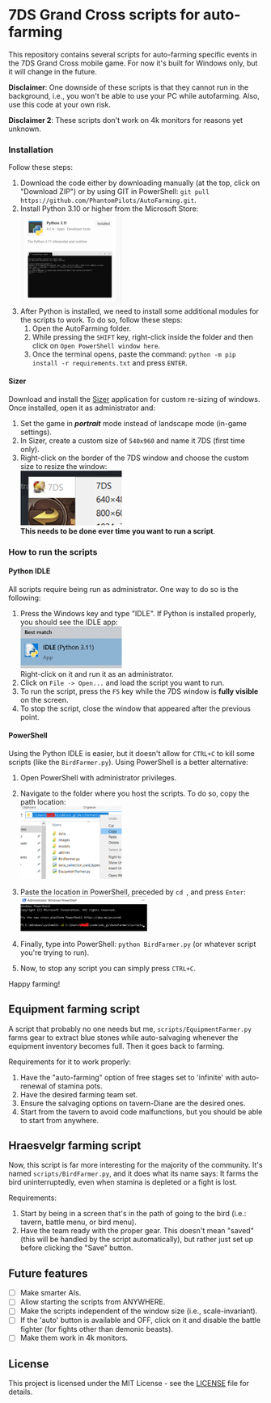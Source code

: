 # 7DS Grand Cross scripts for auto-farming

This repository contains several scripts for auto-farming specific events in the 7DS Grand Cross mobile game.
For now it's built for Windows only, but it will change in the future.

**Disclaimer**: One downside of these scripts is that they cannot run in the background, i.e., you won't be able to use your PC while autofarming.
Also, use this code at your own risk.

**Disclaimer 2**: These scripts don't work on 4k monitors for reasons yet unknown.

### Installation

Follow these steps:

1. Download the code either by downloading manually (at the top, click on "Download ZIP") or by using GIT in PowerShell: `git pull https://github.com/PhantomPilots/AutoFarming.git`.
2. Install Python 3.10 or higher from the Microsoft Store:<br>
<img src="readme_images/python311.png" alt="IDLE app" width="200"/><br>
3. After Python is installed, we need to install some additional modules for the scripts to work. To do so, follow these steps:
   1. Open the AutoFarming folder.
   2. While pressing the `SHIFT` key, right-click inside the folder and then click on `Open PowerShell window here`.
   3. Once the terminal opens, paste the command: `python -m pip install -r requirements.txt` and press `ENTER`.

#### Sizer

Download and install the [Sizer](https://www.brianapps.net/sizer/) application for custom re-sizing of windows. 
Once installed, open it as administrator and:
1. Set the game in ***portrait*** mode instead of landscape mode (in-game settings).
2. In Sizer, create a custom size of `540x960` and name it 7DS (first time only).
3. Right-click on the border of the 7DS window and choose the custom size to resize the window:<br>
<img src="readme_images/sizer.png" alt="Sizer" width="200"/><br>
**This needs to be done ever time you want to run a script**.


### How to run the scripts

#### Python IDLE

All scripts require being run as administrator. One way to do so is the following:
1. Press the Windows key and type "IDLE". If Python is installed properly, you should see the IDLE app: <br>
<img src="readme_images/idle_python.png" alt="IDLE app" width="200"/><br>
Right-click on it and run it as an administrator.
2. Click on `File -> Open...` and load the script you want to run.
3. To run the script, press the `F5` key while the 7DS window is **fully visible** on the screen.
4. To stop the script, close the window that appeared after the previous point.

#### PowerShell

Using the Python IDLE is easier, but it doesn't allow for `CTRL+C` to kill some scripts (like the `BirdFarmer.py`). Using PowerShell is a better alternative:
1. Open PowerShell with administrator privileges.
2. Navigate to the folder where you host the scripts. To do so, copy the path location:<br>
<img src="readme_images/copy_location.png" alt="copy_location" width="200"/><br>

3. Paste the location in PowerShell, preceded by `cd `, and press `Enter`:<br>
<img src="readme_images/location_in_powershell.png" width="250"/><br>

4. Finally, type into PowerShell: `python BirdFarmer.py` (or whatever script you're trying to run).
5. Now, to stop any script you can simply press `CTRL+C`.

Happy farming!

## Equipment farming script

A script that probably no one needs but me, `scripts/EquipmentFarmer.py` farms gear to extract blue stones while auto-salvaging whenever the equipment inventory becomes full. Then it goes back to farming. 

Requirements for it to work properly:
1. Have the "auto-farming" option of free stages set to 'infinite' with auto-renewal of stamina pots.
2. Have the desired farming team set.
3. Ensure the salvaging options on tavern-Diane are the desired ones.
4. Start from the tavern to avoid code malfunctions, but you should be able to start from anywhere.

## Hraesvelgr farming script

Now, this script is far more interesting for the majority of the community. It's named `scripts/BirdFarmer.py`, and it does what its name says: It farms the bird uninterruptedly, even when stamina is depleted or a fight is lost.

Requirements:
1. Start by being in a screen that's in the path of going to the bird (i.e.: tavern, battle menu, or bird menu).
2. Have the team ready with the proper gear. This doesn't mean "saved" (this will be handled by the script automatically), but rather just set up before clicking the "Save" button.

## Future features

- [ ] Make smarter AIs.
- [ ] Allow starting the scripts from ANYWHERE.
- [ ] Make the scripts independent of the window size (i.e., scale-invariant).
- [ ] If the 'auto' button is available and OFF, click on it and disable the battle fighter (for fights other than demonic beasts).
- [ ] Make them work in 4k monitors.

## License
This project is licensed under the MIT License - see the [LICENSE](LICENSE) file for details.
